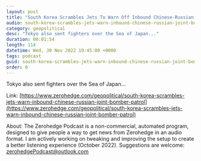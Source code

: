 ```yaml
---
layout: post
title: "South Korea Scrambles Jets To Warn Off Inbound Chinese-Russian Joint Bomber Patrol"
audio: south-korea-scrambles-jets-warn-inbound-chinese-russian-joint-bomber-patrol-0
category: geopolitical
desc: "Tokyo also sent fighters over the Sea of Japan..."
duration: 00:01:54
length: 114
datetime: Wed, 30 Nov 2022 19:45:00 +0000
tags: podcast
guid: south-korea-scrambles-jets-warn-inbound-chinese-russian-joint-bomber-patrol-0
order: 0
---
```

Tokyo also sent fighters over the Sea of Japan...

Link: [https://www.zerohedge.com/geopolitical/south-korea-scrambles-jets-warn-inbound-chinese-russian-joint-bomber-patrol](https://www.zerohedge.com/geopolitical/south-korea-scrambles-jets-warn-inbound-chinese-russian-joint-bomber-patrol)

About: The Zerohedge Podcast is a non-commercial, automated program, designed to give people a way to get news from Zerohedge in an audio format.  I am actively working on tweaking and improving the setup to create a better listening experience (October 2022).  Suggestions are welcome: [zerohedgePodcast@outlook.com](mailto:zerohedgePodcast@outlook.com)
